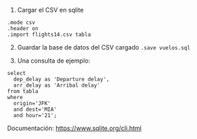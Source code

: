 1. Cargar el CSV en sqlite
```
.mode csv 
.header on
.import flights14.csv tabla
```
2. Guardar la base de datos del CSV cargado
`.save vuelos.sql`

3. Una consulta de ejemplo:
```
select 
  dep_delay as 'Departure delay',
  arr_delay as 'Arribal delay' 
from tabla 
where 
  origin='JFK' 
  and dest='MIA' 
  and hour='21';
``` 
Documentación: https://www.sqlite.org/cli.html